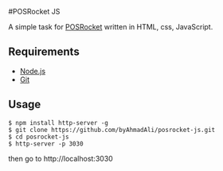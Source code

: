 #POSRocket JS

A simple task for [POSRocket](http://posrocket.com) written in HTML, css, JavaScript.

## Requirements

* [Node.js](https://nodejs.org/en/download/)
* [Git](https://git-scm.com/downloads)

## Usage

```
$ npm install http-server -g
$ git clone https://github.com/byAhmadAli/posrocket-js.git
$ cd posrocket-js
$ http-server -p 3030
```

then go to http://localhost:3030